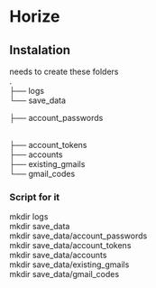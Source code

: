 # Horize

## Instalation

needs to create these folders<br>
.<br>
├── logs<br>
└── save_data<br>
<p>    ├── account_passwords</p><br>
    ├── account_tokens<br>
    ├── accounts<br>
    ├── existing_gmails<br>
    └── gmail_codes

### Script for it
mkdir logs<br>
mkdir save_data<br>
mkdir save_data/account_passwords<br>
mkdir save_data/account_tokens<br>
mkdir save_data/accounts<br>
mkdir save_data/existing_gmails<br>
mkdir save_data/gmail_codes
